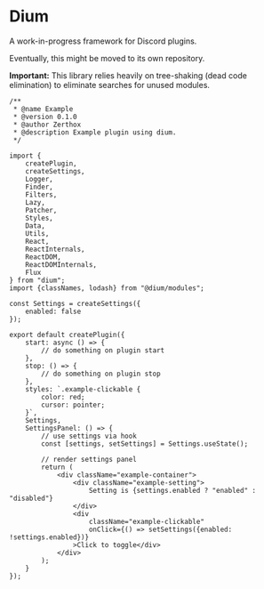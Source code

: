 # Dium
A work-in-progress framework for Discord plugins.

Eventually, this might be moved to its own repository.

**Important:** This library relies heavily on tree-shaking (dead code elimination) to eliminate searches for unused modules.

```tsx
/**
 * @name Example
 * @version 0.1.0
 * @author Zerthox
 * @description Example plugin using dium.
 */

import {
    createPlugin,
    createSettings,
    Logger,
    Finder,
    Filters,
    Lazy,
    Patcher,
    Styles,
    Data,
    Utils,
    React,
    ReactInternals,
    ReactDOM,
    ReactDOMInternals,
    Flux
} from "dium";
import {classNames, lodash} from "@dium/modules";

const Settings = createSettings({
    enabled: false
});

export default createPlugin({
    start: async () => {
        // do something on plugin start
    },
    stop: () => {
        // do something on plugin stop
    },
    styles: `.example-clickable {
        color: red;
        cursor: pointer;
    }`,
    Settings,
    SettingsPanel: () => {
        // use settings via hook
        const [settings, setSettings] = Settings.useState();

        // render settings panel
        return (
            <div className="example-container">
                <div className="example-setting">
                    Setting is {settings.enabled ? "enabled" : "disabled"}
                </div>
                <div
                    className="example-clickable"
                    onClick={() => setSettings({enabled: !settings.enabled})}
                >Click to toggle</div>
            </div>
        );
    }
});
```
